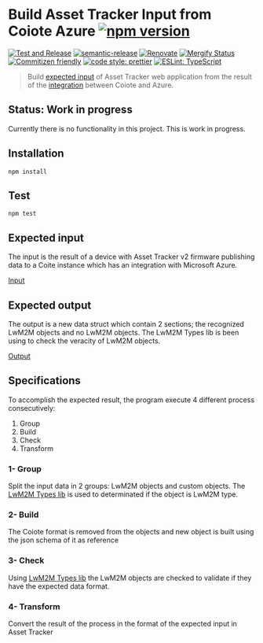 # Build Asset Tracker Input from Coiote Azure [![npm version](https://img.shields.io/npm/v/@nordicsemiconductor/coiote-azure-converter-js.svg)](https://www.npmjs.com/package/@nordicsemiconductor/coiote-azure-converter-js)

[![Test and Release](https://github.com/MLopezJ/asset-tracker-cloud-coiote-azure-converter-js/actions/workflows/test-and-release.yaml/badge.svg)](https://github.com/MLopezJ/asset-tracker-cloud-coiote-azure-converter-js/actions/workflows/test-and-release.yaml)
[![semantic-release](https://img.shields.io/badge/%20%20%F0%9F%93%A6%F0%9F%9A%80-semantic--release-e10079.svg)](https://github.com/semantic-release/semantic-release)
[![Renovate](https://img.shields.io/badge/renovate-enabled-brightgreen.svg)](https://renovatebot.com)
[![Mergify Status](https://img.shields.io/endpoint.svg?url=https://api.mergify.com/v1/badges/NordicSemiconductor/asset-tracker-cloud-coiote-azure-converter-js)](https://mergify.io)
[![Commitizen friendly](https://img.shields.io/badge/commitizen-friendly-brightgreen.svg)](http://commitizen.github.io/cz-cli/)
[![code style: prettier](https://img.shields.io/badge/code_style-prettier-ff69b4.svg)](https://github.com/prettier/prettier/)
[![ESLint: TypeScript](https://img.shields.io/badge/ESLint-TypeScript-blue.svg)](https://github.com/typescript-eslint/typescript-eslint)

> Build [expected input](https://github.com/NordicSemiconductor/asset-tracker-cloud-docs/blob/saga/docs/cloud-protocol/state.reported.azure.json) of Asset Tracker web application from the result of the [integration](https://github.com/MLopezJ/thingy91-coiote-cloud-connection) between Coiote and Azure.

## Status: Work in progress

Currently there is no functionality in this project. This is work in progress.


## Installation

```
npm install
```

## Test

```
npm test
```

## Expected input

The input is the result of a device with Asset Tracker v2 firmware publishing
data to a Coite instance which has an integration with Microsoft Azure.

[Input](https://github.com/MLopezJ/asset-tracker-cloud-coiote-azure-converter-js/tree/saga/documents/i.ts)

## Expected output

The output is a new data struct which contain 2 sections; the recognized LwM2M
objects and no LwM2M objects. The LwM2M Types lib is been using to check the
veracity of LwM2M objects.

[Output](https://github.com/MLopezJ/asset-tracker-cloud-coiote-azure-converter-js/tree/saga/documents/o.ts)

## Specifications

To accomplish the expected result, the program execute 4 different process consecutively:

1. Group
2. Build
3. Check
4. Transform

### 1- Group

Split the input data in 2 groups: LwM2M objects and custom objects. The [LwM2M
Types lib](https://github.com/NordicSemiconductor/lwm2m-types-js) is used to
determinated if the object is LwM2M type.

### 2- Build

The Coiote format is removed from the objects and new object is built using the
json schema of it as reference

### 3- Check

Using [LwM2M
Types lib](https://github.com/NordicSemiconductor/lwm2m-types-js) the LwM2M objects
are checked to validate if they have the expected data format.

### 4- Transform

Convert the result of the process in the format of the expected input in Asset
Tracker
